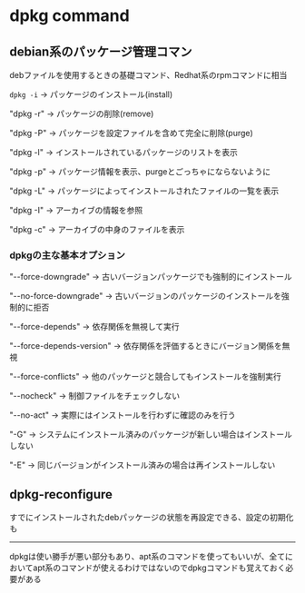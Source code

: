 # dpkg command

## debian系のパッケージ管理コマン

debファイルを使用するときの基礎コマンド、Redhat系のrpmコマンドに相当

`dpkg -i` -> パッケージのインストール(install)

"dpkg -r" -> パッケージの削除(remove)

"dpkg -P" -> パッケージを設定ファイルを含めて完全に削除(purge)

"dpkg -l" -> インストールされているパッケージのリストを表示

"dpkg -p" -> パッケージ情報を表示、purgeとごっちゃにならないように

"dpkg -L" -> パッケージによってインストールされたファイルの一覧を表示

"dpkg -I" -> アーカイブの情報を参照

"dpkg -c" -> アーカイブの中身のファイルを表示

### dpkgの主な基本オプション

"--force-downgrade" -> 古いバージョンパッケージでも強制的にインストール

"--no-force-downgrade" -> 古いバージョンのパッケージのインストールを強制的に拒否

"--force-depends" -> 依存関係を無視して実行

"--force-depends-version" -> 依存関係を評価するときにバージョン関係を無視

"--force-conflicts" -> 他のパッケージと競合してもインストールを強制実行

"--nocheck" -> 制御ファイルをチェックしない

"--no-act" -> 実際にはインストールを行わずに確認のみを行う

"-G" -> システムにインストール済みのパッケージが新しい場合はインストールしない

"-E" -> 同じバージョンがインストール済みの場合は再インストールしない

## dpkg-reconfigure

すでにインストールされたdebパッケージの状態を再設定できる、設定の初期化も

---
dpkgは使い勝手が悪い部分もあり、apt系のコマンドを使ってもいいが、全てにおいてapt系のコマンドが使えるわけではないのでdpkgコマンドも覚えておく必要がある
